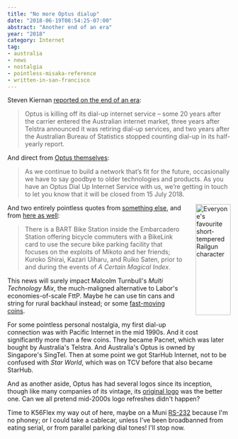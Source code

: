 ```yaml
---
title: "No more Optus dialup"
date: "2018-06-19T08:54:25-07:00"
abstract: "Another end of an era"
year: "2018"
category: Internet
tag:
- australia
- news
- nostalgia
- pointless-misaka-reference
- written-in-san-francisco
---
```

Steven Kiernan [reported on the end of an era]\:

> Optus is killing off its dial-up internet service – some 20 years after the carrier entered the Australian internet market, three years after Telstra announced it was retiring dial-up services, and two years after the Australian Bureau of Statistics stopped counting dial-up in its half-yearly report.

And direct from [Optus themselves]\:

> As we continue to build a network that’s fit for the future, occasionally we have to say goodbye to older technologies and products. As you have an Optus Dial Up Internet Service with us, we’re getting in touch to let you know that it will be closed from 15 July 2018.

<p><img src="https://rubenerd.com/files/2018/makoto.jpg" alt="Everyone's favourite short-tempered Railgun character" style="width:79px; height:250px; float:right; margin:0 0 1em 2em" /></p>

And two entirely pointless quotes from [something else], and from [here as well]:

> There is a BART Bike Station inside the Embarcadero Station offering bicycle commuters with a BikeLink card to use the secure bike parking facility that focuses on the exploits of Mikoto and her friends; Kuroko Shirai, Kazari Uiharu, and Ruiko Saten, prior to and during the events of *A Certain Magical Index*.

This news will surely impact Malcolm Turnbull's *Multi Technology Mix*, the much-maligned alternative to Labor's economies-of-scale FttP. Maybe he can use tin cans and string for rural backhaul instead; or some [fast-moving coins].

For some pointless personal nostalgia, my first dial-up connection was with Pacific Internet in the mid 1990s. And it cost significantly more than a few coins. They became Pacnet, which was later bought by Australia's Telstra. And Australia's Optus is owned by Singapore's SingTel. Then at some point we got StarHub Internet, not to be confused with *Star World*, which was on TCV before that also became StarHub.

And as another aside, Optus has had several logos since its inception, though like many companies of its vintage, its [original logo] was the better one. Can we all pretend mid-2000s logo refreshes didn't happen?

Time to K56Flex my way out of here, maybe on a Muni [RS-232] because I'm no phoney; or I could take a cablecar, unless I've been broadbanned from eating serial, or from parallel parking dial tones! I'll stop now.

[original logo]: https://en.wikipedia.org/wiki/File:Optus_communications_logo.png "Original Optus Communications logo"

[Optus themselves]: https://yescrowd.optus.com.au/t5/Blog/Optus-Dial-Up-Internet-Service-Closure-FAQs/ba-p/426481 "Optus Dial Up Internet Service Closure FAQs"

[reported on the end of an era]: https://www.crn.com.au/news/optus-is-finally-killing-its-dial-up-internet-in-australia-494323?eid=4&edate=20180619&utm_source=UTM-IS-SPAM&UTM-IS-SPAM=UTM-IS-SPAM&utm_campaign=UTM-IS-SPAM

[something else]: https://en.wikipedia.org/wiki/Embarcadero_station "Wikipedia article on Embarcadero station"

[here as well]: https://en.wikipedia.org/wiki/A_Certain_Scientific_Railgun "Wikipedia article on A Certain Scientific Railgun"

[fast-moving coins]: https://anidb.net/perl-bin/animedb.pl?show=club&clubid=324

[RS-232]: https://sfbaytransit.org/actransit/route/232 "232 - Fremont BART - UC BART - Mission-Ohlone Newark"
